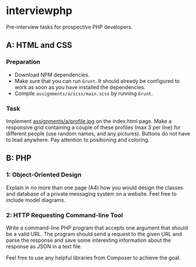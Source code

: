 # interviewphp

Pre-interview tasks for prospective PHP developers.

## A: HTML and CSS

### Preparation

- Download NPM dependencies.
- Make sure that you can run `Grunt`. It should already be configured to work as soon as you have installed the dependencies.
- Compile `assignments/a/scss/main.scss` by running `Grunt`.

### Task

Implement [assignments/a/profile.jpg](assignments/a/designs/profile.jpg) on the index.html page. 
Make a responsive grid containing a couple of these profiles (max 3 per line) for different people (use random names, and any pictures). Buttons do not have to lead anywhere. Pay attention to positioning and coloring.

## B: PHP

### 1: Object-Oriented Design

Explain in no more than one page (A4) how you would design the classes and database of a private messaging system on a website. Feel free to include model diagrams.

### 2: HTTP Requesting Command-line Tool

Write a command-line PHP program that accepts one argument that should be a valid URL. The program should send a request to the given
URL and parse the response and save some interesting information about the response as JSON in a text file.

Feel free to use any helpful libraries from Composer to achieve the goal.